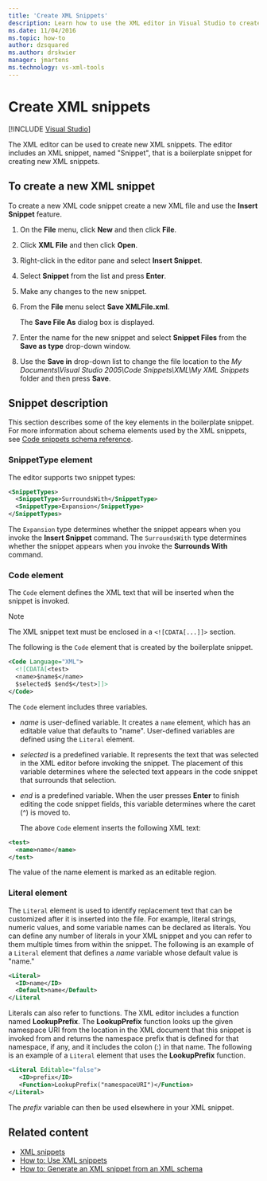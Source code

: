 ```yaml
---
title: 'Create XML Snippets'
description: Learn how to use the XML editor in Visual Studio to create XML snippets that allow you to build XML files more quickly.
ms.date: 11/04/2016
ms.topic: how-to
author: dzsquared
ms.author: drskwier
manager: jmartens
ms.technology: vs-xml-tools
---
```

# Create XML snippets

 [!INCLUDE [Visual Studio](~/includes/applies-to-version/vs-windows-only.md)]

The XML editor can be used to create new XML snippets. The editor includes an XML snippet, named "Snippet", that is a boilerplate snippet for creating new XML snippets.

## To create a new XML snippet

To create a new XML code snippet create a new XML file and use the **Insert Snippet** feature.

1. On the **File** menu, click **New** and then click **File**.

2. Click **XML File** and then click **Open**.

3. Right-click in the editor pane and select **Insert Snippet**.

4. Select **Snippet** from the list and press **Enter**.

5. Make any changes to the new snippet.

6. From the **File** menu select **Save XMLFile.xml**.

     The **Save File As** dialog box is displayed.

7. Enter the name for the new snippet and select **Snippet Files** from the **Save as type** drop-down window.

8. Use the **Save in** drop-down list to change the file location to the *My Documents\Visual Studio 2005\Code Snippets\XML\My XML Snippets* folder and then press **Save**.

## Snippet description

This section describes some of the key elements in the boilerplate snippet. For more information about schema elements used by the XML snippets, see [Code snippets schema reference](../ide/code-snippets-schema-reference.md).

### SnippetType element

The editor supports two snippet types:

```xml
<SnippetTypes>
  <SnippetType>SurroundsWith</SnippetType>
  <SnippetType>Expansion</SnippetType>
</SnippetTypes>
```

The `Expansion` type determines whether the snippet appears when you invoke the **Insert Snippet** command. The `SurroundsWith` type determines whether the snippet appears when you invoke the **Surrounds With** command.

### Code element

The `Code` element defines the XML text that will be inserted when the snippet is invoked.

> [!NOTE]
> The XML snippet text must be enclosed in a `<![CDATA[...]]>` section.

The following is the `Code` element that is created by the boilerplate snippet.

```xml
<Code Language="XML">
  <![CDATA[<test>
  <name>$name$</name>
  $selected$ $end$</test>]]>
</Code>
```

The `Code` element includes three variables.

- $name$ is user-defined variable. It creates a `name` element, which has an editable value that defaults to "name". User-defined variables are defined using the `Literal` element.

- $selected$ is a predefined variable. It represents the text that was selected in the XML editor before invoking the snippet. The placement of this variable determines where the selected text appears in the code snippet that surrounds that selection.

- $end$ is a predefined variable. When the user presses **Enter** to finish editing the code snippet fields, this variable determines where the caret (^) is moved to.

  The above `Code` element inserts the following XML text:

```xml
<test>
  <name>name</name>
</test>
```

The value of the name element is marked as an editable region.

### Literal element

The `Literal` element is used to identify replacement text that can be customized after it is inserted into the file. For example, literal strings, numeric values, and some variable names can be declared as literals. You can define any number of literals in your XML snippet and you can refer to them multiple times from within the snippet. The following is an example of a `Literal` element that defines a $name$ variable whose default value is "name."

```xml
<Literal>
  <ID>name</ID>
  <Default>name</Default>
</Literal
```

Literals can also refer to functions. The XML editor includes a function named **LookupPrefix**. The **LookupPrefix** function looks up the given namespace URI from the location in the XML document that this snippet is invoked from and returns the namespace prefix that is defined for that namespace, if any, and it includes the colon (:) in that name. The following is an example of a `Literal` element that uses the **LookupPrefix** function.

```xml
<Literal Editable="false">
   <ID>prefix</ID>
   <Function>LookupPrefix("namespaceURI")</Function>
</Literal>
```

The $prefix$ variable can then be used elsewhere in your XML snippet.

## Related content

- [XML snippets](../xml-tools/xml-snippets.md)
- [How to: Use XML snippets](../xml-tools/how-to-use-xml-snippets.md)
- [How to: Generate an XML snippet from an XML schema](../xml-tools/how-to-generate-an-xml-snippet-from-an-xml-schema.md)
